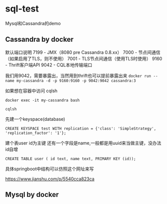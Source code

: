 # sql-test
Mysql和Cassandra的demo

## Cassandra by docker

默认端口说明
7199 - JMX（8080 pre Cassandra 0.8.xx）
7000 - 节点间通信（如果启用了TLS，则不使用）
7001 - TLS节点间通信（使用TLS时使用）
9160 - Thrift客户端API
9042 - CQL本地传输端口

我们用9042，需要暴露出，当然用到thrift也可以提前暴露出来
```docker run --name my-cassandra -d -p 9160:9160 -p 9042:9042 cassandra:3```

如果想在容器中访问 cqlsh

```docker exec -it my-cassandra bash```

```cqlsh```

先建一个keyspace(database)

```CREATE KEYSPACE test WITH replication = {'class': 'SimpleStrategy', 'replication_factor': '1'};```

建个表user id为主键 还有一个字段是name,一般都是用uuid来当做主键，没办法id自增

```CREATE TABLE user ( id text, name text, PRIMARY KEY (id));```

具体springboot中结构可以仿照这个网址来写 

https://www.jianshu.com/p/5540cca823ca


## Mysql by docker
